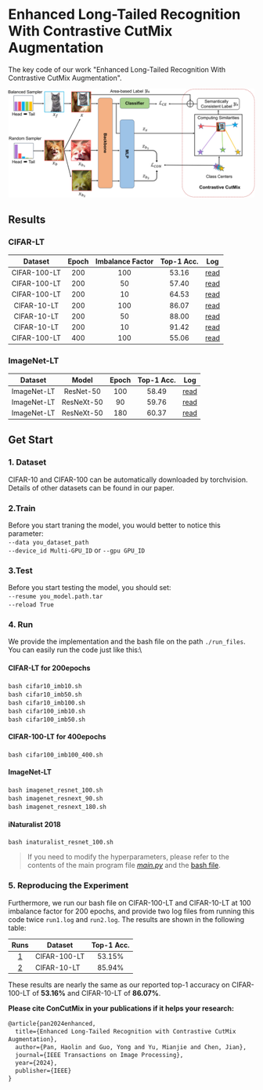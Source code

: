 # Enhanced Long-Tailed Recognition With Contrastive CutMix Augmentation

The key code of our work "Enhanced Long-Tailed Recognition With Contrastive CutMix Augmentation".

![framework](img/frame.jpg)
## Results
### CIFAR-LT 

|   Dataset    | Epoch | Imbalance Factor |Top-1 Acc.|             Log             |
|:------------:|:-----:|:----------------:|:-----:|:---------------------------:|
| CIFAR-100-LT |  200  |       100        |   53.16    | [read](\log\cifar100_100.log) |
| CIFAR-100-LT |  200  |        50        |   57.40    | [read](\log\cifar100_50.log) |
| CIFAR-100-LT |  200  |        10        |   64.53    | [read](\log\cifar100_10.log) |
| CIFAR-10-LT  |  200  |       100        |   86.07    | [read](\log\cifar10_100.log) |
| CIFAR-10-LT  |  200  |        50        |   88.00    | [read](\log\cifar10_50.log) |
| CIFAR-10-LT  |  200  |        10        |   91.42    | [read](\log\cifar10_10.log) |
| CIFAR-100-LT |  400  |       100        |   55.06    | [read](\log\cifar100_400.log) |


### ImageNet-LT 
| Dataset  |   Model    | Epoch | Top-1 Acc. |                  Log                  |
|:--------:|:----------:|:-----:|:----------:|:-------------------------------------:|
| ImageNet-LT | ResNet-50  |  100  |   58.49    | [read](\log\imagenet_resnet_100.log)  |
|  ImageNet-LT  | ResNeXt-50 |  90   |   59.76    | [read](\log\imagenet_resnext_90.log)  |
| ImageNet-LT  | ResNeXt-50 |  180  |   60.37    | [read](\log\imagenet_resnext_180.log) |

[//]: # (|  iNaturalist 2018  | ResNet-50  |  100  |   72.06    |                  --                   |)

## Get Start
### 1. Dataset
CIFAR-10 and CIFAR-100 can be automatically downloaded by torchvision.
Details of other datasets can be found in our paper.
### 2.Train
Before you start traning the model, you would better to notice this parameter:\
`--data you_dataset_path`\
`--device_id Multi-GPU_ID` or  `--gpu GPU_ID` 
### 3.Test
Before you start testing the model, you should set:\
`--resume you_model.path.tar`\
`--reload True`
### 4. Run
We provide the implementation and the bash file on the path `./run_files`. 
You can easily run the code just like this:\
#### CIFAR-LT for 200epochs
`bash cifar10_imb10.sh`\
`bash cifar10_imb50.sh`\
`bash cifar10_imb100.sh`\
`bash cifar100_imb10.sh`\
`bash cifar100_imb50.sh`
#### CIFAR-100-LT for 400epochs
`bash cifar100_imb100_400.sh`
#### ImageNet-LT
`bash imagenet_resnet_100.sh`\
`bash imagenet_resnext_90.sh`\
`bash imagenet_resnext_180.sh`
#### iNaturalist 2018
`bash inaturalist_resnet_100.sh`
> If you need to modify the hyperparameters, please refer to the contents of the main program file [_main.py_](main.py) and the [bash file](run_files).
### 5. Reproducing the Experiment 
Furthermore, we run our bash file on CIFAR-100-LT and CIFAR-10-LT at 100 imbalance factor for 200 epochs, and  provide two log files from running this code twice `run1.log` and `run2.log`. The results are shown in the following table:

|        Runs         | Dataset    | Top-1 Acc. |
|:-------------------:|------------|:----------:|
| [1](./log/run1.log) | CIFAR-100-LT |   53.15%   |
| [2](./log/run2.log) | CIFAR-10-LT|   85.94%   |

These results are nearly the same as our reported top-1 accuracy on CIFAR-100-LT of **53.16%** and CIFAR-10-LT of **86.07%**.

**Please cite ConCutMix in your publications if it helps your research:**
```
@article{pan2024enhanced,
  title={Enhanced Long-Tailed Recognition with Contrastive CutMix Augmentation},
  author={Pan, Haolin and Guo, Yong and Yu, Mianjie and Chen, Jian},
  journal={IEEE Transactions on Image Processing},
  year={2024},
  publisher={IEEE}
}
```
